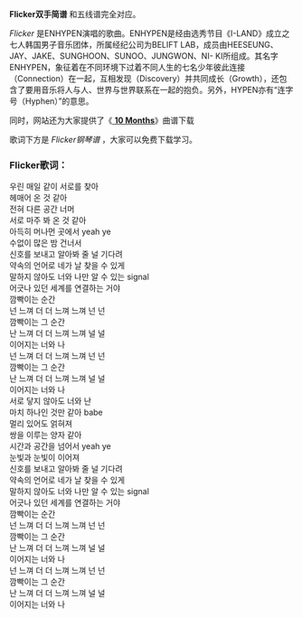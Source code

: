 

**Flicker双手简谱** 和五线谱完全对应。

_Flicker_ 是ENHYPEN演唱的歌曲。ENHYPEN是经由选秀节目《I-LAND》成立之七人韩国男子音乐团体，所属经纪公司为BELIFT
LAB，成员由HEESEUNG、JAY、JAKE、SUNGHOON、SUNOO、JUNGWON、NI-
KI所组成。其名字ENHYPEN，象征着在不同环境下过着不同人生的七名少年彼此连接（Connection）在一起，互相发现（Discovery）并共同成长（Growth），还包含了要用音乐将人与人、世界与世界联系在一起的抱负。另外，HYPEN亦有“连字号（Hyphen）”的意思。

同时，网站还为大家提供了《[ **10 Months**](Music-12975-10-Months-Enhypen.html "10
Months")》曲谱下载

歌词下方是 _Flicker钢琴谱_ ，大家可以免费下载学习。

### Flicker歌词：

우린 매일 같이 서로를 찾아  
헤매어 온 것 같아  
전혀 다른 공간 너머  
서로 마주 봐 온 것 같아  
아득히 머나먼 곳에서 yeah ye  
수없이 많은 밤 건너서  
신호를 보내고 알아봐 줄 널 기다려  
약속의 언어로 네가 날 찾을 수 있게  
말하지 않아도 너와 나만 알 수 있는 signal  
어긋나 있던 세계를 연결하는 거야  
깜빡이는 순간  
넌 느껴 더 더 느껴 느껴 넌 넌  
깜빡이는 그 순간  
난 느껴 더 더 느껴 느껴 널 널  
이어지는 너와 나  
넌 느껴 더 더 느껴 느껴 넌 넌  
깜빡이는 그 순간  
난 느껴 더 더 느껴 느껴 널 널  
이어지는 너와 나  
서로 닿지 않아도 너와 난  
마치 하나인 것만 같아 babe  
멀리 있어도 얽혀져  
쌍을 이루는 양자 같아  
시간과 공간을 넘어서 yeah ye  
눈빛과 눈빛이 이어져  
신호를 보내고 알아봐 줄 널 기다려  
약속의 언어로 네가 날 찾을 수 있게  
말하지 않아도 너와 나만 알 수 있는 signal  
어긋나 있던 세계를 연결하는 거야  
깜빡이는 순간  
넌 느껴 더 더 느껴 느껴 넌 넌  
깜빡이는 그 순간  
난 느껴 더 더 느껴 느껴 널 널  
이어지는 너와 나  
넌 느껴 더 더 느껴 느껴 넌 넌  
깜빡이는 그 순간  
난 느껴 더 더 느껴 느껴 널 널  
이어지는 너와 나

